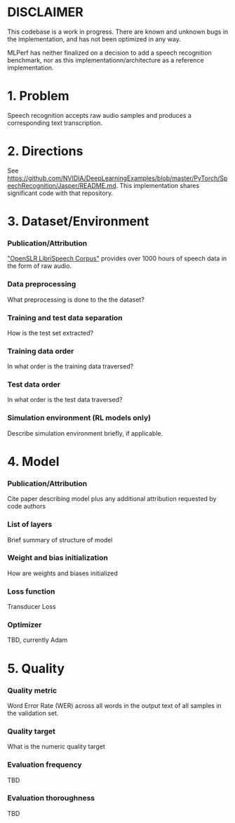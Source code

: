 # DISCLAIMER
This codebase is a work in progress. There are known and unknown bugs in the implementation, and has not been optimized in any way.

MLPerf has neither finalized on a decision to add a speech recognition benchmark, nor as this implementationn/architecture as a reference implementation.

# 1. Problem 
Speech recognition accepts raw audio samples and produces a corresponding text transcription.

# 2. Directions
See https://github.com/NVIDIA/DeepLearningExamples/blob/master/PyTorch/SpeechRecognition/Jasper/README.md. This implementation shares significant code with that repository.

# 3. Dataset/Environment
### Publication/Attribution
["OpenSLR LibriSpeech Corpus"](http://www.openslr.org/12/) provides over 1000 hours of speech data in the form of raw audio.
### Data preprocessing
What preprocessing is done to the the dataset? 
### Training and test data separation
How is the test set extracted?
### Training data order
In what order is the training data traversed?
### Test data order
In what order is the test data traversed?
### Simulation environment (RL models only)
Describe simulation environment briefly, if applicable. 
# 4. Model
### Publication/Attribution
Cite paper describing model plus any additional attribution requested by code authors 
### List of layers 
Brief summary of structure of model
### Weight and bias initialization
How are weights and biases initialized
### Loss function
Transducer Loss
### Optimizer
TBD, currently Adam
# 5. Quality
### Quality metric
Word Error Rate (WER) across all words in the output text of all samples in the validation set.
### Quality target
What is the numeric quality target
### Evaluation frequency
TBD
### Evaluation thoroughness
TBD